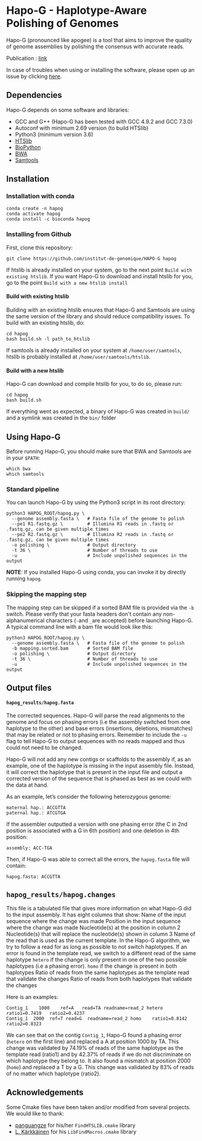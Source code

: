 # Hapo-G - Haplotype-Aware Polishing of Genomes

Hapo-G (pronounced like apogee) is a tool that aims to improve the quality of genome assemblies by polishing the consensus with accurate reads.

Publication : [link](https://academic.oup.com/nargab/article/3/2/lqab034/6262629 "Hapo-G publication")

In case of troubles when using or installing the software, please open up an issue by clicking [here](https://github.com/institut-de-genomique/Hapo-G/issues/new "Github issue page").


## Dependencies

Hapo-G depends on some software and libraries:
- GCC and G++ (Hapo-G has been tested with GCC 4.9.2 and GCC 7.3.0)
- Autoconf with minimum 2.69 version (to build HTSlib)
- Python3 (minimum version 3.6)
- [HTSlib](https://github.com/samtools/htslib "HTSlib github")
- [BioPython](https://biopython.org/wiki/Download "BioPython")
- [BWA](https://github.com/lh3/bwa "BWA")
- [Samtools](https://github.com/samtools/samtools "Samtools")


## Installation
### Installation with conda
```
conda create -n hapog
conda activate hapog
conda install -c bioconda hapog
```

### Installing from Github
First, clone this repository:
```
git clone https://github.com/institut-de-genomique/HAPO-G hapog
```

If htslib is already installed on your system, go to the next point `Build with existing htslib`. If you want Hapo-G to download and install htslib for you, go to the point `Build with a new htslib install`

#### Build with existing htslib
Building with an existing htslib ensures that Hapo-G and Samtools are using the same version of the library and should reduce compatibility issues. To build with an existing htslib, do:
```
cd hapog
bash build.sh -l path_to_htslib
```
If samtools is already installed on your system at `/home/user/samtools`, htslib is probably installed at `/home/user/samtools/htslib`.

#### Build with a new htslib
Hapo-G can download and compile htslib for you, to do so, please run:
```
cd hapog
bash build.sh
```

If everything went as expected, a binary of Hapo-G was created in `build/` and a symlink was created in the `bin/` folder


## Using Hapo-G
Before running Hapo-G, you should make sure that BWA and Samtools are in your `$PATH`:
```
which bwa
which samtools
```

### Standard pipeline
You can launch Hapo-G by using the Python3 script in its root directory:
```
python3 HAPOG_ROOT/hapog.py \
  --genome assembly.fasta \   # Fasta file of the genome to polish
  --pe1 R1.fastq.gz \         # Illumina R1 reads in .fastq or .fastq.gz, can be given multiple times
  --pe2 R2.fastq.gz \         # Illumina R2 reads in .fastq or .fastq.gz, can be given multiple times
  -o polishing \              # Output directory
  -t 36 \                     # Number of threads to use
  -u                          # Include unpolished sequences in the output
```

**NOTE**: If you installed Hapo-G using conda, you can invoke it by directly running `hapog`.

### Skipping the mapping step
The mapping step can be skipped if a sorted BAM file is provided via the `-b` switch. Please verify that your fasta headers don't contain any non-alphanumerical characters (`-`and `_`are accepted) before launching Hapo-G.
A typical command line with a bam file would look like this:
```
python3 HAPOG_ROOT/hapog.py \
  --genome assembly.fasta \   # Fasta file of the genome to polish
  -b mapping.sorted.bam       # Sorted BAM file
  -o polishing \              # Output directory
  -t 36 \                     # Number of threads to use
  -u                          # Include unpolished sequences in the output
```

## Output files
#### `hapog_results/hapog.fasta`
The corrected sequences. Hapo-G will parse the read alignments to the genome and focus on phasing errors (i.e the assembly switched from one haplotype to the other) and base errors (insertions, deletions, mismatches) that may be related or not to phasing errors. Remember to include the `-u` flag to tell Hapo-G to output sequences with no reads mapped and thus could not need to be changed.

Hapo-G will not add any new contigs or scaffolds to the assembly if, as an example, one of the haplotype is missing in the input assembly file. Instead, it will correct the haplotype that is present in the input file and output a corrected version of the sequence that is phased as best as we could with the data at hand. 

As an example, let’s consider the following heterozygous genome:
```text
maternal hap.: ACCGTTA
paternal hap.: ATCGTGA
```
If the assembler outputted a version with one phasing error (the C in 2nd position is associated with a G in 6th position) and one deletion in 4th position:
```text
assembly: ACC-TGA
```
Then, if Hapo-G was able to correct all the errors, the `hapog.fasta` file will contain:
```text
hapog.fasta: ACCGTTA
```

## `hapog_results/hapog.changes`
This file is a tabulated file that gives more information on what Hapo-G did to the input assembly. It has eight columns that show:
Name of the input sequence where the change was made
Position in the input sequence where the change was made
Nucleotide(s) at the position in column 2
Nucleotide(s) that will replace the nucleotide(s) shown in column 3
Name of the read that is used as the current template. In the Hapo-G algorithm, we try to follow a read for as long as possible to not switch haplotypes. If an error is found in the template read, we switch to a different read of the same haplotype
`hetero` if the change is only present in one of the two possible haplotypes (i.e a phasing error). `homo` if the change is present in both haplotypes
Ratio of reads from the same haplotypes as the template read that validate the changes
Ratio of reads from both haplotypes that validate the changes

Here is an examples:
```text
Contig_1	1000	ref=A	read=TA	readname=read_2	hetero	ratio1=0.7419	ratio2=0.4237
Contig_1  2000  ref=T read=G  readname=read_2 homo    ratio1=0.8142 ratio2=0.8323
```
We can see that on the contig `Contig_1`, Hapo-G found a phasing error (`hetero` on the first line) and replaced a A at position 1000 by TA. This change was validated by 74.19% of reads of the same haplotype as the template read (ratio1) and by 42.37% of reads if we do not discriminate on which haplotype they belong to. It also found a mismatch at position 2000 (`homo`) and replaced a T by a G. This change was validated by 83% of reads of no matter which haplotype (ratio2).


## Acknowledgements
Some Cmake files have been taken and/or modified from several projects. We would like to thank:
- [panguangze](https://delta.cs.cityu.edu.hk/gzpan2) for his/her `FindHTSLIB.cmake` library
- [L. Kärkkäinen](https://github.com/Tronic) for his `LibFindMacros.cmake` library
